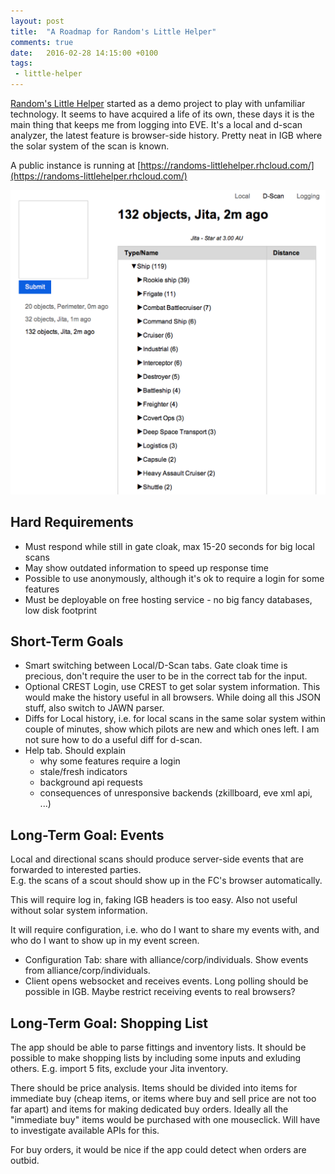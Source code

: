 ```yaml
---
layout: post
title:  "A Roadmap for Random's Little Helper"
comments: true
date:   2016-02-28 14:15:00 +0100
tags: 
 - little-helper
---
```

[Random's Little Helper](https://github.com/random-j-farmer/little-helper) started as a demo project to play 
with unfamiliar technology.  It seems to have acquired a life of its own, these days it is the main
thing that keeps me from logging into EVE.  It's a local and d-scan analyzer, the latest feature 
is browser-side history.  Pretty neat in IGB where the solar system of the scan is known.

A public instance is running at [https://randoms-littlehelper.rhcloud.com/](https://randoms-littlehelper.rhcloud.com/)

![Example D-Scan History](/img/2016-02-28-dscan-history.png)

Hard Requirements
-----------------

* Must respond while still in gate cloak, max 15-20 seconds for big local scans
* May show outdated information to speed up response time
* Possible to use anonymously, although it's ok to require a login for some features
* Must be deployable on free hosting service - no big fancy databases, low disk footprint

Short-Term Goals
----------------

* Smart switching between Local/D-Scan tabs. Gate cloak time is precious, don't require
  the user to be in the correct tab for the input.
* Optional CREST Login, use CREST to get solar system information.  This would make the history
  useful in all browsers.  While doing all this JSON stuff, also switch to JAWN parser.
* Diffs for Local history, i.e. for local scans in the same solar system within couple of minutes,
  show which pilots are new and which ones left.  I am not sure how to do a useful diff for d-scan.
* Help tab.  Should explain
  + why some features require a login
  + stale/fresh indicators
  + background api requests
  + consequences of unresponsive backends (zkillboard, eve xml api, ...)


Long-Term Goal: Events
----------------------

Local and directional scans should produce server-side events that are forwarded to interested parties.  
E.g. the scans of a scout should show up in the FC's browser automatically.

This will require log in, faking IGB headers is too easy.  Also not useful without solar system
information.

It will require configuration, i.e. who do I want to share my events with, and who do I want to show
up in my event screen.

* Configuration Tab: share with alliance/corp/individuals.  Show events from alliance/corp/individuals.
* Client opens websocket and receives events.  Long polling should be possible in IGB.
  Maybe restrict receiving events to real browsers?


Long-Term Goal: Shopping List
-----------------------------

The app should be able to parse fittings and inventory lists.  It should be possible to make shopping lists
by including some inputs and exluding others.  E.g. import 5 fits, exclude your Jita inventory.

There should be price analysis.  Items should be divided into items for immediate buy (cheap items, or items where buy and
sell price are not too far apart) and items for making dedicated buy orders.  Ideally all the "immediate buy" items
would be purchased with one mouseclick.  Will have to investigate available APIs for this.

For buy orders, it would be nice if the app could detect when orders are outbid.
